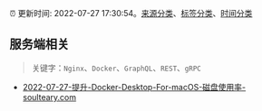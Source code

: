:alarm_clock: 更新时间: 2022-07-27 17:30:54。[来源分类](../README.md)、[标签分类](../TAGS.md)、[时间分类](../TIMELINE.md)

## 服务端相关


> 关键字：`Nginx`、`Docker`、`GraphQL`、`REST`、`gRPC`



- [2022-07-27-提升-Docker-Desktop-For-macOS-磁盘使用率-soulteary.com](https://blogread.cn/news/go.php?idItem=15236&url=https%3A%2F%2Fsoulteary.com%2F2021%2F04%2F24%2Fimprove-docker-desktop-for-macos-disk-usage.html%3Fcomefrom%3Dhttps%253A%252F%252Fblogread.cn%252Fnews%252F) 